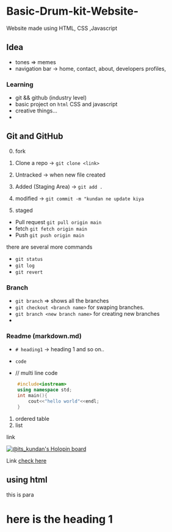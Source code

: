 # Basic-Drum-kit-Website-
Website made using HTML, CSS ,Javascript

## Idea
- tones => memes
- navigation bar -> home, contact, about, developers profiles,


### Learning
- git && github (industry level)
- basic project on `html` CSS and javascript
- creative things...
- 

## Git and GitHub
0. fork 
1. Clone a repo -> `git clone <link>`
   
1. Untracked -> when new file created
2. Added (Staging Area) -> `git add .`
3. modified -> `git commit -m "kundan ne update kiya`
4. staged 
   

- Pull request
 `git pull origin main`
- fetch 
  `git fetch origin main`
- Push 
   `git push origin main`


there are several more commands
- `git status`
- `git log`
- `git revert`


### Branch
- `git branch` => shows all the branches
- `git checkout <branch name>` for swaping branches.
- `git branch <new branch name>` for creating new branches
- 


### Readme (markdown.md)

- `# heading1` -> heading 1 and so on..
- `code`

- // multi line code
```cpp
    #include<iostream>
    using namespace std;
    int main(){
        cout<<"hello world"<<endl;
    }
```

1. ordered table
2. list

link

[![@its_kundan's Holopin board](https://holopin.me/its_kundan)](https://holopin.io/@its_kundan)

Link [check here](https://google.com)



## using html

<p> this is para</p>

<h1> here is the heading 1</h1>

